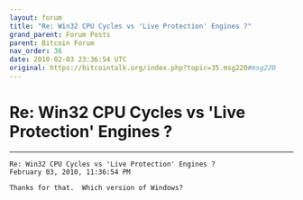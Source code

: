 ```yaml
---
layout: forum
title: "Re: Win32 CPU Cycles vs 'Live Protection' Engines ?"
grand_parent: Forum Posts
parent: Bitcoin Forum
nav_order: 36
date: 2010-02-03 23:36:54 UTC
original: https://bitcointalk.org/index.php?topic=35.msg220#msg220
---
```


# Re: Win32 CPU Cycles vs 'Live Protection' Engines ?

---

```
Re: Win32 CPU Cycles vs 'Live Protection' Engines ?
February 03, 2010, 11:36:54 PM

Thanks for that.  Which version of Windows?
```
